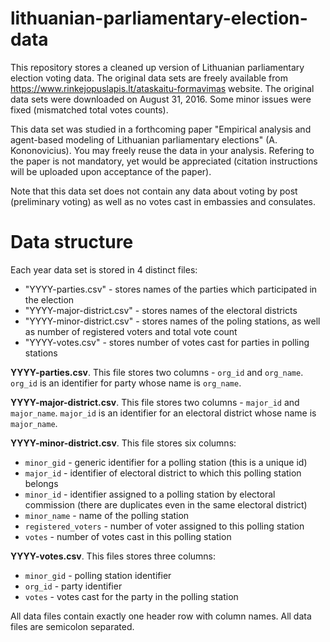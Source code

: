 # lithuanian-parliamentary-election-data
This repository stores a cleaned up version of Lithuanian parliamentary election voting data. The original data sets are freely available from https://www.rinkejopuslapis.lt/ataskaitu-formavimas website. The original data sets were downloaded on August 31, 2016. Some minor issues were fixed (mismatched total votes counts).

This data set was studied in a forthcoming paper "Empirical analysis and agent-based modeling of Lithuanian parliamentary elections" (A. Kononovicius). You may freely reuse the data in your analysis. Refering to the paper is not mandatory, yet would be appreciated (citation instructions will be uploaded upon acceptance of the paper).

Note that this data set does not contain any data about voting by post (preliminary voting) as well as no votes cast in embassies and consulates.

# Data structure

Each year data set is stored in 4 distinct files:
* "YYYY-parties.csv" - stores names of the parties which participated in the election
* "YYYY-major-district.csv" - stores names of the electoral districts
* "YYYY-minor-district.csv" - stores names of the poling stations, as well as number of registered voters and total vote count
* "YYYY-votes.csv" - stores number of votes cast for parties in polling stations

**YYYY-parties.csv**. This file stores two columns - `org_id` and `org_name`. `org_id` is an identifier for party whose name is `org_name`.

**YYYY-major-district.csv**. This file stores two columns - `major_id` and `major_name`. `major_id` is an identifier for an electoral district whose name is `major_name`.

**YYYY-minor-district.csv**. This file stores six columns:
* `minor_gid` - generic identifier for a polling station (this is a unique id)
* `major_id` - identifier of electoral district to which this polling station belongs
* `minor_id` - identifier assigned to a polling station by electoral commission (there are duplicates even in the same electoral district)
* `minor_name` - name of the polling station
* `registered_voters` - number of voter assigned to this polling station
* `votes` - number of votes cast in this polling station

**YYYY-votes.csv**. This files stores three columns:
* `minor_gid` - polling station identifier
* `org_id` - party identifier
* `votes` - votes cast for the party in the polling station

All data files contain exactly one header row with column names. All data files are semicolon separated.
